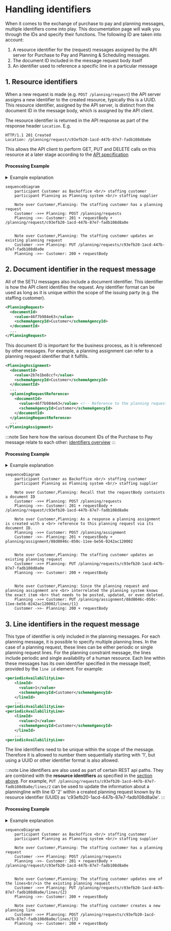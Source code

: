 # Handling identifiers

When it comes to the exchange of purchase to pay and planning messages, multiple identifiers come into play. This documentation page will walk you through the IDs and specify their functions. The following ID are taken into account:

1. A resource identifier for the (request) messages assigned by the API server for Purchase to Pay and Planning & Scheduling messages.
2. The document ID included in the message request body itself
3. An identifier used to reference a specific line in a particular message

## 1. Resource identifiers

When a new request is made (e.g. `POST /planning/request`) the API server assigns a new identifier to the created resource, typically this is a UUID. This resource identifier, assigned by the API server, is distinct from the document ID in the message body, which is assigned by the API client.

The resource identifier is returned in the API response as part of the response header `Location`. E.g.

```
HTTP/1.1 201 Created
Location: /planning/request/c93efb20-1acd-447b-87e7-fadb108d8a0e
```

This allows the API client to perform GET, PUT and DELETE calls on this resource at a later stage according to the [API specification](../README.md)

#### Processing Example

<details>
<summary>Example explanation</summary>
This example illustrates the process of the usage of the resource identifiers. A planning request is created by making a POST request to the API server. Subsequently, the API server generates a resource identifier (UUID) for the newly created planning request. As a result, the staffing customer is able to modify the newly created planning request by using the received resource identifier.
</details>

```mermaid
sequenceDiagram
    participant Customer as Backoffice <br/> staffing customer
    participant Planning as Planning system <br/> staffing supplier

    Note over Customer,Planning: The staffing customer has a planning request
    Customer ->>+ Planning: POST /planning/requests
    Planning ->>- Customer: 201 + requestBody + /planning/request/c93efb20-1acd-447b-87e7-fadb108d8a0e


    Note over Customer,Planning: The staffing customer updates an existing planning request
    Customer ->>+ Planning: PUT /planning/requests/c93efb20-1acd-447b-87e7-fadb108d8a0e
    Planning ->>- Customer: 200 + requestBody

```

## 2. Document identifier in the request message

All of the SETU messages also include a document identifier. This identifier is how the API client identifies the request. Any identifier format can be used as long as it is unique within the scope of the issuing party (e.g. the staffing customer).

```xml
<PlanningRequest>
  <documentId>
    <value>46f7b984e63</value>
    <schemeAgencyId>Customer</schemeAgencyId>
  </documentId>
  ...
</PlanningRequest>
```

This document ID is important for the business process, as it is referenced by other messages. For example, a planning assignment can refer to a planning request identifier that it fulfills.

```xml
<PlanningAssignment>
  <documentId>
    <value>2b7e1be8ccf</value>
    <schemeAgencyId>Customer</schemeAgencyId>
  </documentId>
  ...
  <planningRequestReference>
    <documentId>
      <value>46f7b984e63</value> <!-- Reference to the planning request in the example above -->
      <schemeAgencyId>Customer</schemeAgencyId>
    </documentId>
  </planningRequestReference>
  ...
</PlanningAssignment>
```

:::note
See here how the various document IDs of the Purchase to Pay message relate to each other: [identifiers overview](../../purchase-to-pay-v2/UsageNotes/Identifiers-overview.md)
:::

#### Processing Example

<details>
<summary>Example explanation</summary>
<p>The document ID helps the receiver to identify whether interrelated resource (e.g., a planning assignment) require modification. Let us consider a scenario where the planning request is interlinked with a planning assignment. An update to an existing planning request requires the staffing supplier to also update the planning assignment. </p>


<p>A good example for the purchase to pay message is provided in the sequence diagram about <a href="./purchase-to-pay/processes#changes--deletions">deletions and changes</a>.</p>

</details>

```mermaid
sequenceDiagram
    participant Customer as Backoffice <br/> staffing customer
    participant Planning as Planning system <br/> staffing supplier

    Note over Customer,Planning: Recall that the requestBody containts a document ID
    Customer ->>+ Planning: POST /planning/requests
    Planning ->>- Customer: 201 + requestBody + /planning/request/c93efb20-1acd-447b-87e7-fadb108d8a0e

    Note over Customer,Planning: As a response a planning assignment is created with a <br> reference to this planning request via its document ID.
    Planning ->>+ Customer: POST /planning/assignment
    Customer ->>- Planning: 201 + requestBody + planning/assignment/88d8046c-050c-11ee-be56-0242ac120002


    Note over Customer,Planning: The staffing customer updates an existing planning request
    Customer ->>+ Planning: PUT /planning/requests/c93efb20-1acd-447b-87e7-fadb108d8a0e
    Planning ->>- Customer: 200 + requestBody


    Note over Customer,Planning: Since the planning request and planning assignment are <br> interrelated the planning system knows the exact item <br> that needs to be posted, updated, or even deleted.
    Planning ->>+ Customer: PUT /planning/assignment/88d8046c-050c-11ee-be56-0242ac120002/lines/{1}
    Customer ->>- Planning: 200 + requestBody
```

## 3. Line identifiers in the request message

This type of identifier is only included in the planning messages. For each planning message, it is possible to specify multiple planning lines. In the case of a planning request, these lines can be either periodic or single planning request lines. For the planning constraint message, the lines include periodic and single availability of a human resource. Each line within these messages has its own identifier specified in the message itself, provided by the `line id` element. For example:

```xml
<periodicAvailabilityLine>
    <lineId>
      <value>1</value>
      <schemeAgencyId>Customer</schemeAgencyId>
    </lineId>
    ...
<periodicAvailabilityLine>
<periodicAvailabilityLine>
    <lineId>
      <value>2</value>
      <schemeAgencyId>Customer</schemeAgencyId>
    </lineId>
    ...
<periodicAvailabilityLine>
```

The line identifiers need to be unique within the scope of the message. Therefore it is allowed to number them sequentially starting with '1', but using a UUID or other identifier format is also allowed.

:::note
Line identifiers are also used as part of certain REST api paths. They are combined with the **resource identifiers** as specified in the [section above](#1-resource-identifiers). For example, `PUT /planning/requests/c93efb20-1acd-447b-87e7-fadb108d8a0e/lines/2` can be used to update the information about a planningline with line ID '2' within a created planning request known by its resource identifier (UUID) as 'c93efb20-1acd-447b-87e7-fadb108d8a0e'.
:::

#### Processing Example

<details>
<summary>Example explanation</summary>
In this scenario, we have a planning request with a single planning line. The creator of this resource intends to make two actions: modifying an existing planning line and posting a new planning line. The process begins with the staffing customer creating a planning request by sending a POST request to the API server. The planning system receives the request and responds with a 201 status code along with the request body and a UUID for the planning request, such as "c93efb20-1acd-447b-87e7-fadb108d8a0e".

Next, the staffing customer wants to modify one of the lines in the existing planning request. They send a PUT request to the API server, where "{2}" represents the line ID to be updated. The staffing customer also wants to add a new planning line. They send a POST request to the API server, where "{3}" represents the new line ID.

</details>

```mermaid
sequenceDiagram
    participant Customer as Backoffice <br/> staffing customer
    participant Planning as Planning system <br/> staffing supplier

    Note over Customer,Planning: The staffing customer has a planning request
    Customer ->>+ Planning: POST /planning/requests
    Planning ->>- Customer: 201 + requestBody + /planning/request/c93efb20-1acd-447b-87e7-fadb108d8a0e


    Note over Customer,Planning: The staffing customer updates one of the lines<br/>in the existing planning request
    Customer ->>+ Planning: PUT /planning/requests/c93efb20-1acd-447b-87e7-fadb108d8a0e/lines/{2}
    Planning ->>- Customer: 200 + requestBody

    Note over Customer,Planning: The staffing customer creates a new planning line
    Customer ->>+ Planning: POST /planning/requests/c93efb20-1acd-447b-87e7-fadb108d8a0e/lines/{3}
    Planning ->>- Customer: 200 + requestBody

```
